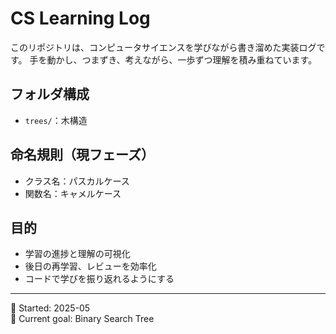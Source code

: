 # CS Learning Log
このリポジトリは、コンピュータサイエンスを学びながら書き溜めた実装ログです。
手を動かし、つまずき、考えながら、一歩ずつ理解を積み重ねています。

## フォルダ構成
- `trees/`：木構造

## 命名規則（現フェーズ）
- クラス名：パスカルケース
- 関数名：キャメルケース

## 目的
- 学習の進捗と理解の可視化
- 後日の再学習、レビューを効率化
- コードで学びを振り返れるようにする

---

📘 Started: 2025-05  
🎯 Current goal: Binary Search Tree